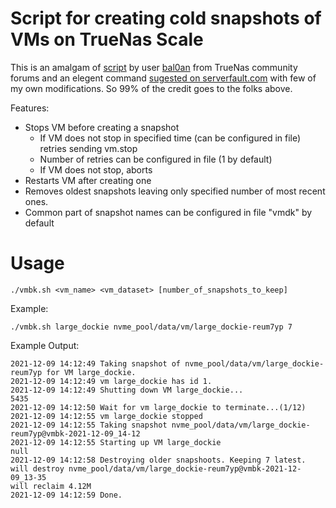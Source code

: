 # Script for creating cold snapshots of VMs on TrueNas Scale

This is an amalgam of [script](https://www.truenas.com/community/threads/backup-bhyve-windows-vm.85705/post-601264) by user [bal0an](https://www.truenas.com/community/members/bal0an.22184/) from TrueNas community forums and an elegent command [sugested on serverfault.com](https://serverfault.com/a/340846) with few of my own modifications. So 99% of the credit goes to the folks above. 

Features:
* Stops VM before creating a snapshot
  * If VM does not stop in specified time (can be configured in file) retries sending vm.stop
  * Number of retries can be configured in file (1 by default)
  * If VM does not stop, aborts
* Restarts VM after creating one
* Removes oldest snapshots leaving only specified number of most recent ones.
* Common part of snapshot names can be configured in file "vmdk" by default

# Usage
```
./vmbk.sh <vm_name> <vm_dataset> [number_of_snapshots_to_keep]
```

Example:
```
./vmbk.sh large_dockie nvme_pool/data/vm/large_dockie-reum7yp 7
```

Example Output:
```
2021-12-09 14:12:49 Taking snapshot of nvme_pool/data/vm/large_dockie-reum7yp for VM large_dockie.
2021-12-09 14:12:49 vm large_dockie has id 1.
2021-12-09 14:12:49 Shutting down VM large_dockie...
5435
2021-12-09 14:12:50 Wait for vm large_dockie to terminate...(1/12)
2021-12-09 14:12:55 vm large_dockie stopped
2021-12-09 14:12:55 Taking snapshot nvme_pool/data/vm/large_dockie-reum7yp@vmbk-2021-12-09_14-12
2021-12-09 14:12:55 Starting up VM large_dockie
null
2021-12-09 14:12:58 Destroying older snapshoots. Keeping 7 latest.
will destroy nvme_pool/data/vm/large_dockie-reum7yp@vmbk-2021-12-09_13-35
will reclaim 4.12M
2021-12-09 14:12:59 Done.
```
